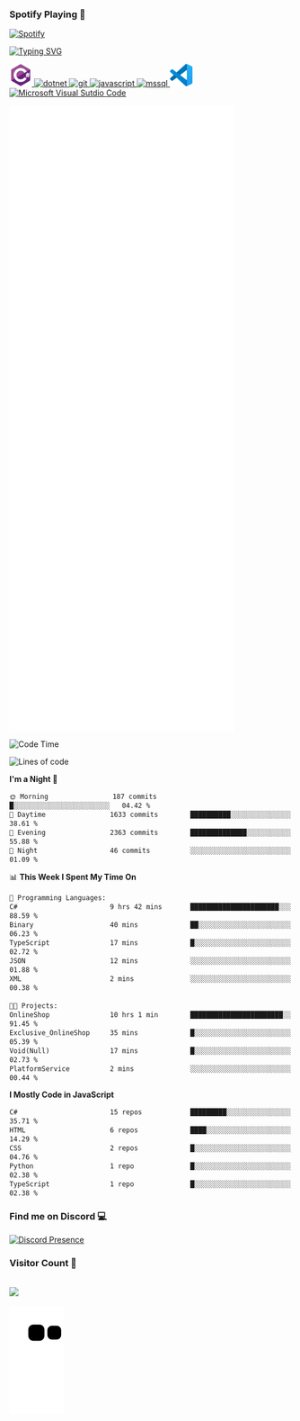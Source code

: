 ### Spotify Playing 🎵
[![Spotify](https://novatorem-callme-milad.vercel.app/api/spotify)](https://open.spotify.com/user/31qocuc7c7cg5zouwkn7jso7h5qa)

[![Typing SVG](https://readme-typing-svg.herokuapp.com?font=Fira+Code&weight=300&size=17&pause=3000&width=435&lines=Languages+and+Technologies+I+uses+%3A)](https://git.io/typing-svg)

<p dir="auto" style="text-decoration: none;"> <a href="https://www.w3schools.com/cs/" target="_blank" rel="noreferrer"> <img src="https://raw.githubusercontent.com/devicons/devicon/master/icons/csharp/csharp-original.svg" alt="csharp" width="40" height="40" style="max-width: 100%;"/> </a> <a href="https://dotnet.microsoft.com/" target="_blank" rel="noreferrer"> <img src="https://www.keenesystems.com/hubfs/250300p1323EDNmainDotNetCore2.png" alt="dotnet" width="40" height="40" style="max-width: 100%;"/> </a> <a href="https://git-scm.com/" target="_blank" rel="noreferrer"> <img src="https://www.vectorlogo.zone/logos/git-scm/git-scm-icon.svg" alt="git" width="40" height="40" style="max-width: 100%;"/> </a> <a href="https://developer.mozilla.org/en-US/docs/Web/JavaScript" target="_blank" rel="noreferrer"> <img src="https://media1.giphy.com/media/ln7z2eWriiQAllfVcn/giphy.gif?cid=790b7611bbce32499d76d60c2b8dfcd8de49af4e8ac5f042&rid=giphy.gif&ct=s" alt="javascript" width="40" height="40" style="max-width: 100%;"/> </a> <a href="https://www.microsoft.com/en-us/sql-server" target="_blank" rel="noreferrer"> <img src="https://assets.website-files.com/61d6b61c7084bb1d721a21aa/636add531dcf4d6ad0c45743_mssql%20260x260%20dark%20theme.png" alt="mssql" width="40" height="40" style="max-width: 100%;"/> </a><a href="https://code.visualstudio.com/" target="_blank" rel="noreferrer"> <img src="https://raw.githubusercontent.com/devicons/devicon/master/icons/vscode/vscode-original.svg" alt="Visual Sutdio Code" width="40" height="40" style="max-width: 100%;"/> </a> <a href="https://visualstudio.microsoft.com/" target="_blank" rel="noreferrer"> <img src="https://visualstudio.microsoft.com/wp-content/uploads/2021/10/Product-Icon.svg" alt="Microsoft Visual Sutdio Code" width="40" height="40" style="max-width: 100%;"/> </a> </p>

<img align="center" src="/github-metrics.svg" alt="Metrics" width="400">

<!--START_SECTION:waka-->
![Code Time](http://img.shields.io/badge/Code%20Time-570%20hrs%2017%20mins-blue)

![Lines of code](https://img.shields.io/badge/From%20Hello%20World%20I%27ve%20Written-2.5%20million%20lines%20of%20code-blue)

**I'm a Night 🦉** 

```text
🌞 Morning                187 commits         █░░░░░░░░░░░░░░░░░░░░░░░░   04.42 % 
🌆 Daytime                1633 commits        ██████████░░░░░░░░░░░░░░░   38.61 % 
🌃 Evening                2363 commits        ██████████████░░░░░░░░░░░   55.88 % 
🌙 Night                  46 commits          ░░░░░░░░░░░░░░░░░░░░░░░░░   01.09 % 
```


📊 **This Week I Spent My Time On** 

```text
💬 Programming Languages: 
C#                       9 hrs 42 mins       ██████████████████████░░░   88.59 % 
Binary                   40 mins             ██░░░░░░░░░░░░░░░░░░░░░░░   06.23 % 
TypeScript               17 mins             █░░░░░░░░░░░░░░░░░░░░░░░░   02.72 % 
JSON                     12 mins             ░░░░░░░░░░░░░░░░░░░░░░░░░   01.88 % 
XML                      2 mins              ░░░░░░░░░░░░░░░░░░░░░░░░░   00.38 % 

🐱‍💻 Projects: 
OnlineShop               10 hrs 1 min        ███████████████████████░░   91.45 % 
Exclusive_OnlineShop     35 mins             █░░░░░░░░░░░░░░░░░░░░░░░░   05.39 % 
Void(Null)               17 mins             █░░░░░░░░░░░░░░░░░░░░░░░░   02.73 % 
PlatformService          2 mins              ░░░░░░░░░░░░░░░░░░░░░░░░░   00.44 % 
```

**I Mostly Code in JavaScript** 

```text
C#                       15 repos            █████████░░░░░░░░░░░░░░░░   35.71 % 
HTML                     6 repos             ████░░░░░░░░░░░░░░░░░░░░░   14.29 % 
CSS                      2 repos             █░░░░░░░░░░░░░░░░░░░░░░░░   04.76 % 
Python                   1 repo              █░░░░░░░░░░░░░░░░░░░░░░░░   02.38 % 
TypeScript               1 repo              █░░░░░░░░░░░░░░░░░░░░░░░░   02.38 % 
```




<!--END_SECTION:waka-->

### Find me on Discord 💻
<!-- Old one -->
<!-- <a href="https://discord.gg/pQVcABAxAy" rel="nofollow"> 
  <img src="https://discord.c99.nl/widget/theme-3/1001889586626175006.png" data-canonical-src="https://discord.c99.nl/widget/theme-3/1001889586626175006.png" style="max-width: 100%;"></a> -->
  
[![Discord Presence](https://lanyard.cnrad.dev/api/852796108304023564)](https://discord.com/users/1001889586626175006)

### Visitor Count 🔢
<p align="left"> 
  <br>
  <img src="https://profile-counter.glitch.me/itz-Amethyst/count.svg" />
</p>

<img src="https://github.com/itz-Amethyst/itz-Amethyst/blob/output/github-contribution-grid-snake.svg" alt="snake" style="max-width: 100%;">
